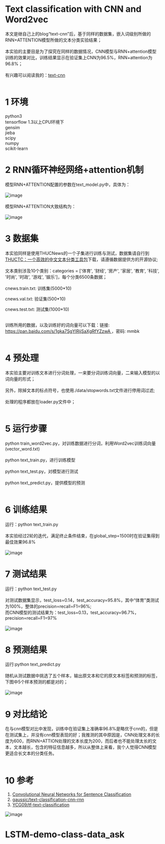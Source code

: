 # Text classification with CNN and Word2vec
本文是继自己上的blog“text-cnn”后，基于同样的数据集，嵌入词级别所做的RNN+ATTENTION模型所做的文本分类实验结果；<br><br>
本实验的主要目是为了探究在同样的数据情况，CNN模型与RNN+attention模型训练的效果对比，训练结果显示在验证集上CNN为96.5%，RNN+attention为96.8%；<br><br>
有兴趣可以阅读我的：[text-cnn](https://github.com/cjymz886/text-cnn)<br><br>

1 环境
=
python3<br>
tensorflow 1.3以上CPU环境下<br>
gensim<br>
jieba<br>
scipy<br>
numpy<br>
scikit-learn<br>

2 RNN循环神经网络+attention机制
=
模型RNN+ATTENTION配置的参数在text_model.py中，具体为：<br><br>
![image](https://github.com/cjymz886/text_rnn_attention/blob/master/images/config_rnn.png)<br><br>
模型RNN+ATTENTION大致结构为：<br><br>
![image](https://github.com/cjymz886/text_rnn_attention/blob/master/images/rnn_attention_model.jpg)

3 数据集
=
本实验同样是使用THUCNews的一个子集进行训练与测试，数据集请自行到[THUCTC：一个高效的中文文本分类工具包](http://thuctc.thunlp.org/)下载，请遵循数据提供方的开源协议;<br><br>
文本类别涉及10个类别：categories = \['体育', '财经', '房产', '家居', '教育', '科技', '时尚', '时政', '游戏', '娱乐']，每个分类6500条数据；<br><br>
cnews.train.txt: 训练集(5000*10)<br>

cnews.val.txt: 验证集(500*10)<br>

cnews.test.txt: 测试集(1000*10)<br><br>

训练所用的数据，以及训练好的词向量可以下载：链接: [https://pan.baidu.com/s/1gka7SgYIRijSaXgRfYZzwA ](https://pan.baidu.com/s/1gka7SgYIRijSaXgRfYZzwA)，密码: mmbk<br><br>

4 预处理
=
本实验主要对训练文本进行分词处理，一来要分词训练词向量，二来输入模型的以词向量的形式；<br><br>
另外，除掉文本的标点符号，也使用./data/stopwords.txt文件进行停用词过滤;<br><br>
处理的程序都放在loader.py文件中；<br><br>


5 运行步骤
=
python train_word2vec.py，对训练数据进行分词，利用Word2vec训练词向量(vector_word.txt)<br><br>
python text_train.py，进行训练模型<br><br>
python text_test.py，对模型进行测试<br><br>
python text_predict.py，提供模型的预测<br><br>


6 训练结果
=
运行：python text_train.py<br><br>
本实验经过2轮的迭代，满足终止条件结束，在global_step=1500时在验证集得到最佳效果96.8%<br><br>
![image](https://github.com/cjymz886/text_rnn_attention/blob/master/images/train_rnn.png)

7 测试结果
=
运行：python text_test.py<br><br>
对测试数据集显示，test_loss=0.14，test_accuracy=95.8%，其中“体育”类测试为100%，整体的precision=recall=F1=96%;<br>
而CNN模型的测试结果为：test_loss=0.13，test_accuracy=96.7%，precision=recall=F1=97%<br><br>
![image](https://github.com/cjymz886/text_rnn_attention/blob/master/images/test_rnn.png)

8 预测结果
=
运行:python text_predict.py <br><br>
随机从测试数据中挑选了五个样本，输出原文本和它的原文本标签和预测的标签，下图中5个样本预测的都是对的；<br><br>
![image](https://github.com/cjymz886/text_rnn_attention/blob/master/images/predict_rnn.png)

9 对比结论
=
在与cnn模型对比中发现，训练中在验证集上准确率96.8%是略优于cnn的，但是在测试集上，并没有cnn模型表现的好；我推测的其中原因是，CNN处理文本的长度为600，而RNN+ATTION处理的文本长度为200，而后者也不能处理太长的文本，文本越长，包含的特征信息越多，所以从整体上来看，我个人觉得CNN模型更适合长文本的分类任务。<br><br>

10 参考
=
1. [Convolutional Neural Networks for Sentence Classification](https://arxiv.org/abs/1408.5882)
2. [gaussic/text-classification-cnn-rnn](https://github.com/gaussic/text-classification-cnn-rnn)
3. [YCG09/tf-text-classification](https://github.com/YCG09/tf-text-classification)

![image](https://github.com/cjymz886/sentence-similarity/blob/master/images/%E8%87%AA%E7%84%B6%E8%AF%AD%E8%A8%80%E5%A4%84%E7%90%86%E7%AE%97%E6%B3%95%E4%B8%8E%E5%AE%9E%E8%B7%B5.png)<br>
# LSTM-demo-class-data_ask
